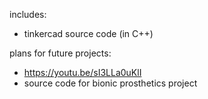 includes: 
  - tinkercad source code (in C++)
  
plans for future projects:
  - https://youtu.be/sI3LLa0uKlI
  - source code for bionic prosthetics project
